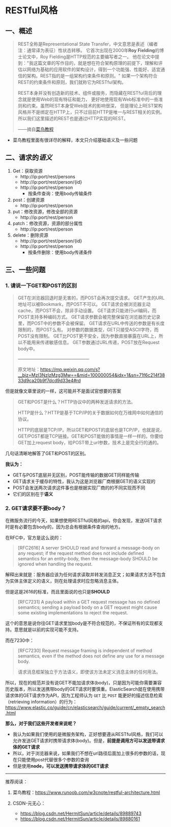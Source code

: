 # RESTful风格

## 一、概述

> REST全称是Representational State Transfer，中文意思是表述（编者注：通常译为表征）性状态转移。 它首次出现在2000年**Roy Fielding**的博士论文中，Roy Fielding是HTTP规范的主要编写者之一。 他在论文中提到："我这篇文章的写作目的，就是想在符合架构原理的前提下，理解和评估以网络为基础的应用软件的架构设计，得到一个功能强、性能好、适宜通信的架构。REST指的是一组架构约束条件和原则。" 如果一个架构符合REST的约束条件和原则，我们就称它为RESTful架构。
>
> REST本身并没有创造新的技术、组件或服务，而隐藏在RESTful背后的理念就是使用Web的现有特征和能力， 更好地使用现有Web标准中的一些准则和约束。虽然REST本身受Web技术的影响很深， 但是理论上REST架构风格并不是绑定在HTTP上，只不过目前HTTP是唯一与REST相关的实例。 所以我们这里描述的REST也是通过HTTP实现的REST。
>
> ——摘自[菜鸟教程](https://www.runoob.com/w3cnote/restful-architecture.html)

* 菜鸟教程里面有很详尽的解释，本文只介绍基础语义及一些问题

## 二、请求的*语义* 

1. Get：获取资源
   * http://ip:port/rest/persons
   * http://ip:port/rest/person/{id}
   * http://ip:port/rest/person
     * 按条件查询：使用body传输条件
2. post：创建资源
   * http://ip:port/rest/person
3. put：修改资源，修改全部的资源
   * http://ip:port/rest/person
4. patch：修改资源，资源的部分属性
   * http://ip:port/rest/person
5. delete：删除资源
   * http://ip:port/rest/person/{id}
   * http://ip:port/rest/person
     * 按条件删除：使用body传递条件

## 三、一些问题

### 1. 请说一下GET和POST的区别

> GET在浏览器回退时是无害的，而POST会再次提交请求。
> GET产生的URL地址可以被Bookmark，而POST不可以。
> GET请求会被浏览器主动cache，而POST不会，除非手动设置。
> GET请求只能进行url编码，而POST支持多种编码方式。
> GET请求参数会被完整保留在浏览器历史记录里，而POST中的参数不会被保留。
> GET请求在URL中传送的参数是有长度限制的，而POST么有。
> 对参数的数据类型，GET只接受ASCII字符，而POST没有限制。
> GET比POST更不安全，因为参数直接暴露在URL上，所以不能用来传递敏感信息。
> GET参数通过URL传递，POST放在Request body中。
>
> ————————————————
>
> 原文地址：https://mp.weixin.qq.com/s?__biz=MzI3NzIzMzg3Mw==&mid=100000054&idx=1&sn=71f6c214f3833d9ca20b9f7dcd9d33e4#rd

但是就像文章里说的一样，这可能并不是面试官想要的答案

> GET和POST是什么？HTTP协议中的两种发送请求的方法。
>
> HTTP是什么？HTTP是基于TCP/IP的关于数据如何在万维网中如何通信的协议。
>
> HTTP的底层是TCP/IP。所以GET和POST的底层也是TCP/IP，也就是说，GET/POST都是TCP链接。GET和POST能做的事情是一样一样的。你要给GET加上request body，给POST带上url参数，技术上是完全行的通的。 

几句话清晰地解答了GET和POST的区别。

**我认为：**

* GET与POST底层并无区别，POST能传输的数据GET同样能传输
* GET请求关于缓存的特性，我认为这是浏览器厂商根据GET的语义实现的
* POST会发送两次请求这件事也是根据实现厂商的的不同实现而不同
* 它们的区别在于**语义**

### 2. GET请求要不要body？

在微服务流行的今天，如果想使用RESTful风格的api，你会发现，发送GET请求时是有必要包含body的，因为总会有根据条件查询的地方。

在RFC中，官方是这么说的：

> [RFC2616] A server SHOULD read and forward a message-body on any request; if the request method does not include defined semantics for an entity-body, then the message-body SHOULD be ignored when handling the request.

解释出来就是：服务器应该为任何请求读取并转发消息正文；如果请求方法不包含为实体主体定义的语义，则在处理请求时应忽略消息主体。

但是这是2616的标准，而且里面说的也只是**SHOULD**

> [RFC7231] A payload within a GET request message has no defined semantics; sending a payload body on a GET request might cause some existing implementations to reject the request.

这个的意思是说你往GET请求里加body是不符合规范的，不保证所有的实现都支持。意思就是以前的实现可能不支持。

而在7230中：

> [RFC7230] Request message framing is independent of method semantics, even if the method does not define any use for a message body.
>
> 请求消息框架独立于方法语义，即使该方法未定义消息主体的任何用法。

所以，现在的规范并没有说GET不能加请求体(body)，只是因为可能你需要兼容历史版本，所以发送携带body的GET请求时要慎重。ElasticSearch就在使用携带请求体的GET请求作为API，因为工程师认为 `GET` 比 `POST` 能更好的描述信息检索（retrieving information）的行为：https://www.elastic.co/guide/cn/elasticsearch/guide/current/_empty_search.html

**那么，对于我们这些开发者来说呢？**

* 我认为如果我们使用的是微服务架构，正好想要遵从RESTful风格，我们可以允许发送GET请求时携带请求体(body)。但是，**前提是调用方可以发送带请求体的GET请求**
* 所以，对于浏览器来说，如果我们不想在url路径后面加上很多的参数的话，现在只能使用post代替很多个参数的查询
* 但是使用**node，可以发送携带请求体的GET请求**

---

推荐阅读：

1. 菜鸟教程：https://www.runoob.com/w3cnote/restful-architecture.html

2. CSDN-元无心：

   * https://blog.csdn.net/HermitSun/article/details/89889743
   * https://blog.csdn.net/HermitSun/article/details/89880161